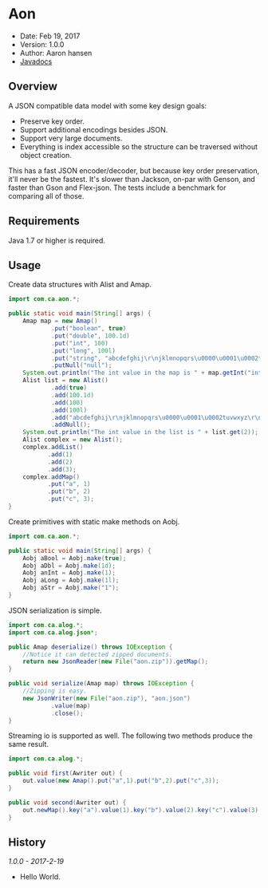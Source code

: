 Aon
===

* Date: Feb 19, 2017
* Version: 1.0.0
* Author: Aaron hansen
* [Javadocs](https://a-hansen.github.io/aon/)


Overview
--------

A JSON compatible data model with some key design goals:

* Preserve key order.
* Support additional encodings besides JSON.
* Support very large documents.
* Everything is index accessible so the structure can be traversed without object 
creation.

This has a fast JSON encoder/decoder, but because key order preservation, it'll 
never be the fastest.  It's slower than Jackson, on-par with Genson, and faster than 
Gson and Flex-json.  The tests include a benchmark for comparing all of those.

Requirements
------------

Java 1.7 or higher is required.

Usage
-----

Create data structures with Alist and Amap.

```java
import com.ca.aon.*;

public static void main(String[] args) {
    Amap map = new Amap()
            .put("boolean", true)
            .put("double", 100.1d)
            .put("int", 100)
            .put("long", 100l)
            .put("string", "abcdefghij\r\njklmnopqrs\u0000\u0001\u0002tuvwxyz\r\n")
            .putNull("null");
    System.out.println("The int value in the map is " + map.getInt("int"));
    Alist list = new Alist()
            .add(true)
            .add(100.1d)
            .add(100)
            .add(100l)
            .add("abcdefghij\r\njklmnopqrs\u0000\u0001\u0002tuvwxyz\r\n")
            .addNull();
    System.out.println("The int value in the list is " + list.get(2));
    Alist complex = new Alist();
    complex.addList()
           .add(1)
           .add(2)
           .add(3);
    complex.addMap()
           .put("a", 1)
           .put("b", 2)
           .put("c", 3);
}
```

Create primitives with static make methods on Aobj.

```java
import com.ca.aon.*;

public static void main(String[] args) {
    Aobj aBool = Aobj.make(true);
    Aobj aDbl = Aobj.make(1d);
    Aobj anInt = Aobj.make(1);
    Aobj aLong = Aobj.make(1l);
    Aobj aStr = Aobj.make("1");
}
```

JSON serialization is simple.

```java
import com.ca.alog.*;
import com.ca.alog.json*;

public Amap deserialize() throws IOException {
    //Notice it can detected zipped documents.
    return new JsonReader(new File("aon.zip")).getMap();
}

public void serialize(Amap map) throws IOException {
    //Zipping is easy.
    new JsonWriter(new File("aon.zip"), "aon.json")
            .value(map)
            .close();
}
```

Streaming io is supported as well.  The following two methods produce the same result.

```java
import com.ca.alog.*;

public void first(Awriter out) {
    out.value(new Amap().put("a",1).put("b",2).put("c",3));
}

public void second(Awriter out) {
    out.newMap().key("a").value(1).key("b").value(2).key("c").value(3).endMap();
}
```

History
-------
_1.0.0 - 2017-2-19_
  - Hello World.
